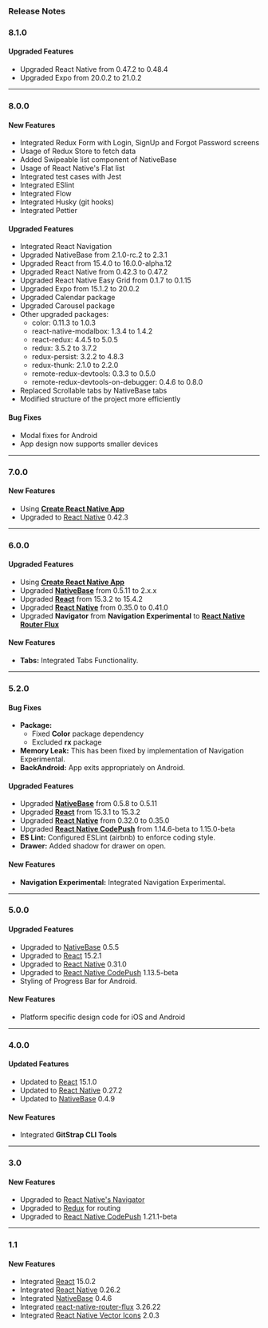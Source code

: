 ### Release Notes

### 8.1.0

#### Upgraded Features

*	Upgraded React Native from 0.47.2 to 0.48.4
*	Upgraded Expo from 20.0.2 to 21.0.2


* * *



### 8.0.0

#### New Features

*	Integrated Redux Form with Login, SignUp and Forgot Password screens
*	Usage of Redux Store to fetch data
*	Added Swipeable list component of NativeBase
*	Usage of React Native's Flat list
*	Integrated test cases with Jest
*	Integrated ESlint
* 	Integrated Flow
*	Integrated Husky (git hooks)
*	Integrated Pettier

#### Upgraded Features

*	Integrated React Navigation
*	Upgraded NativeBase from 2.1.0-rc.2 to 2.3.1
*	Upgraded React from 15.4.0 to 16.0.0-alpha.12
*	Upgraded React Native from 0.42.3 to 0.47.2
*	Upgraded React Native Easy Grid from 0.1.7 to 0.1.15
*	Upgraded Expo from 15.1.2 to 20.0.2
*	Upgraded Calendar package
*	Upgraded Carousel package
*	Other upgraded packages:
	*	color: 0.11.3 to 1.0.3
	*	react-native-modalbox: 1.3.4 to 1.4.2
	*	react-redux: 4.4.5 to 5.0.5
	*	redux: 3.5.2 to 3.7.2
	*	redux-persist: 3.2.2 to 4.8.3
	*	redux-thunk: 2.1.0 to 2.2.0
	*	remote-redux-devtools: 0.3.3 to 0.5.0
	*	remote-redux-devtools-on-debugger: 0.4.6 to 0.8.0
*	Replaced Scrollable tabs by NativeBase tabs
*	Modified structure of the project more efficiently

#### Bug Fixes

*	Modal fixes for Android
*	App design now supports smaller devices


* * *


### 7.0.0

#### New Features

*   Using [**Create React Native App**](https://github.com/react-community/create-react-native-app)
*   Upgraded to [React Native](https://github.com/facebook/react-native) 0.42.3

* * *


### 6.0.0

#### Upgraded Features

*   Using [**Create React Native App**](https://github.com/react-community/create-react-native-app)
*   Upgraded [**NativeBase**](https://github.com/GeekyAnts/NativeBase) from 0.5.11 to 2.x.x
*   Upgraded [**React**](https://facebook.github.io/react/) from 15.3.2 to 15.4.2
*   Upgraded [**React Native**](https://github.com/facebook/react-native) from 0.35.0 to 0.41.0
*   Upgraded **Navigator** from **Navigation Experimental** to [**React Native Router Flux**](https://github.com/aksonov/react-native-router-flux)

#### New Features

*   **Tabs:** Integrated Tabs Functionality.

* * *


### 5.2.0

#### Bug Fixes

*   **Package:**
    *   Fixed **Color** package dependency
    *   Excluded **rx** package
*   **Memory Leak:** This has been fixed by implementation of Navigation Experimental.
*   **BackAndroid:** App exits appropriately on Android.

#### Upgraded Features

*   Upgraded [**NativeBase**](https://github.com/GeekyAnts/NativeBase) from 0.5.8 to 0.5.11
*   Upgraded [**React**](https://facebook.github.io/react/) from 15.3.1 to 15.3.2
*   Upgraded [**React Native**](https://github.com/facebook/react-native) from 0.32.0 to 0.35.0
*   Upgraded [**React Native CodePush**](https://github.com/Microsoft/react-native-code-push) from 1.14.6-beta to 1.15.0-beta
*   **ES Lint:** Configured ESLint (airbnb) to enforce coding style.
*   **Drawer:** Added shadow for drawer on open.

#### New Features

*   **Navigation Experimental:** Integrated Navigation Experimental.

* * *

### 5.0.0

#### Upgraded Features

*   Upgraded to [NativeBase](https://github.com/GeekyAnts/NativeBase) 0.5.5
*   Upgraded to [React](https://facebook.github.io/react/) 15.2.1
*   Upgraded to [React Native](https://github.com/facebook/react-native) 0.31.0
*   Upgraded to [React Native CodePush](https://github.com/Microsoft/react-native-code-push) 1.13.5-beta
*   Styling of Progress Bar for Android.

#### New Features

*   Platform specific design code for iOS and Android

* * *

### 4.0.0

#### Updated Features

*   Updated to [React](https://facebook.github.io/react/) 15.1.0
*   Updated to [React Native](https://github.com/facebook/react-native) 0.27.2
*   Updated to [NativeBase](https://github.com/GeekyAnts/NativeBase)  0.4.9

#### New Features

*   Integrated **GitStrap CLI Tools**

* * *

### 3.0

#### New Features

*   Upgraded to [React Native's Navigator](https://facebook.github.io/react-native/docs/navigator.html)
*   Upgraded to [Redux](http://redux.js.org/) for routing
*   Upgraded to [React Native CodePush](https://github.com/Microsoft/react-native-code-push) 1.21.1-beta

* * *

### 1.1

#### New Features

*   Integrated [React](https://facebook.github.io/react/) 15.0.2
*   Integrated [React Native](https://github.com/facebook/react-native) 0.26.2
*   Integrated [NativeBase](https://github.com/GeekyAnts/NativeBase) 0.4.6
*   Integrated [react-native-router-flux](https://github.com/aksonov/react-native-router-flux) 3.26.22
*   Integrated [React Native Vector Icons](https://github.com/oblador/react-native-vector-icons) 2.0.3
